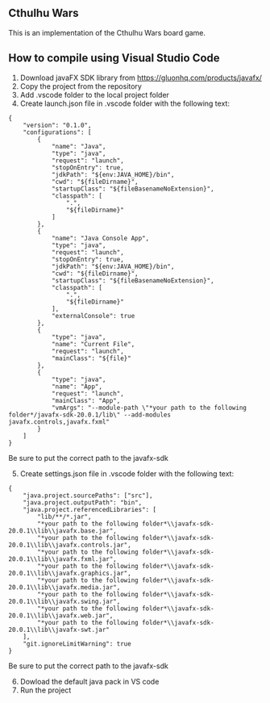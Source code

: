 ## Cthulhu Wars

This is an implementation of the Cthulhu Wars board game.

## How to compile using Visual Studio Code

1. Download javaFX SDK library from https://gluonhq.com/products/javafx/
2. Copy the project from the repository
3. Add .vscode folder to the local project folder
4. Create launch.json file in .vscode folder with the following text:
```
{
    "version": "0.1.0",
    "configurations": [
        {
            "name": "Java",
            "type": "java",
            "request": "launch",
            "stopOnEntry": true,
            "jdkPath": "${env:JAVA_HOME}/bin",
            "cwd": "${fileDirname}",
            "startupClass": "${fileBasenameNoExtension}",
            "classpath": [
                ".",
                "${fileDirname}"
            ]
        },
        {
            "name": "Java Console App",
            "type": "java",
            "request": "launch",
            "stopOnEntry": true,
            "jdkPath": "${env:JAVA_HOME}/bin",
            "cwd": "${fileDirname}",
            "startupClass": "${fileBasenameNoExtension}",
            "classpath": [
                ".",
                "${fileDirname}"
            ],
            "externalConsole": true
        },
        {
            "type": "java",
            "name": "Current File",
            "request": "launch",
            "mainClass": "${file}"
        },
        {
            "type": "java",
            "name": "App",
            "request": "launch",
            "mainClass": "App",
            "vmArgs": "--module-path \"*your path to the following folder*/javafx-sdk-20.0.1/lib\" --add-modules javafx.controls,javafx.fxml"
        }
    ]
}
```

Be sure to put the correct path to the javafx-sdk

5. Create settings.json file in .vscode folder with the following text:
```
{
    "java.project.sourcePaths": ["src"],
    "java.project.outputPath": "bin",
    "java.project.referencedLibraries": [
        "lib/**/*.jar",
        "*your path to the following folder*\\javafx-sdk-20.0.1\\lib\\javafx.base.jar",
        "*your path to the following folder*\\javafx-sdk-20.0.1\\lib\\javafx.controls.jar",
        "*your path to the following folder*\\javafx-sdk-20.0.1\\lib\\javafx.fxml.jar",
        "*your path to the following folder*\\javafx-sdk-20.0.1\\lib\\javafx.graphics.jar",
        "*your path to the following folder*\\javafx-sdk-20.0.1\\lib\\javafx.media.jar",
        "*your path to the following folder*\\javafx-sdk-20.0.1\\lib\\javafx.swing.jar",
        "*your path to the following folder*\\javafx-sdk-20.0.1\\lib\\javafx.web.jar",
        "*your path to the following folder*\\javafx-sdk-20.0.1\\lib\\javafx-swt.jar"
    ],
    "git.ignoreLimitWarning": true
}
```
Be sure to put the correct path to the javafx-sdk

6. Dowload the default java pack in VS code
7. Run the project
